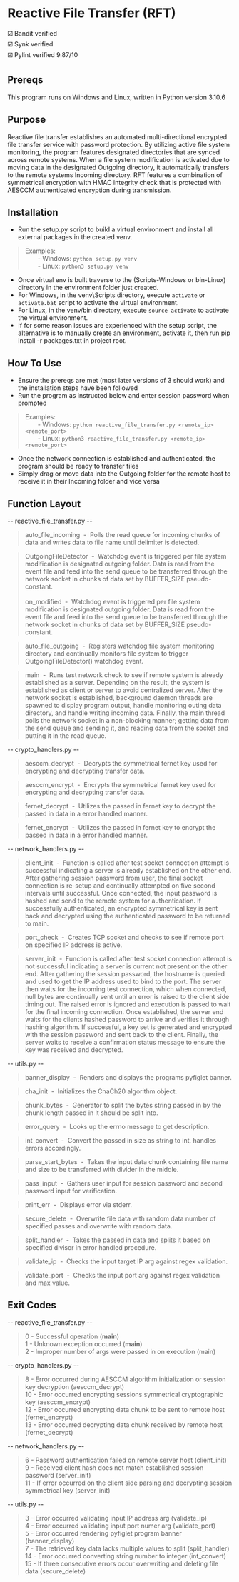 # Reactive File Transfer (RFT)

[//]: # (![alt text]&#40;https://github.com/ngimb64/Reactive-File-Transfer/blob/main/ReactiveFileTransfer.gif?raw=true&#41;)

[//]: # (![alt text]&#40;https://github.com/ngimb64/Reactive-File-Transfer/blob/main/ReactiveFileTransfer.png?raw=true&#41;)

&#9745;&#65039; Bandit verified<br>
&#9745;&#65039; Synk verified<br>
&#9745;&#65039; Pylint verified 9.87/10

## Prereqs 
This program runs on Windows and Linux, written in Python version 3.10.6

## Purpose
Reactive file transfer establishes an automated multi-directional encrypted file transfer service with password protection.
By utilizing active file system monitoring, the program features designated directories that are synced across remote systems.
When a file system modification is activated due to moving data in the designated Outgoing directory, it automatically transfers to the remote systems Incoming directory.
RFT features a combination of symmetrical encryption with HMAC integrity check that is protected with AESCCM authenticated encryption during transmission.

## Installation
- Run the setup.py script to build a virtual environment and install all external packages in the created venv.

> Examples:<br> 
>       &emsp;&emsp;- Windows:  `python setup.py venv`<br>
>       &emsp;&emsp;- Linux:  `python3 setup.py venv`

- Once virtual env is built traverse to the (Scripts-Windows or bin-Linux) directory in the environment folder just created.
- For Windows, in the venv\Scripts directory, execute `activate` or `activate.bat` script to activate the virtual environment.
- For Linux, in the venv/bin directory, execute `source activate` to activate the virtual environment.
- If for some reason issues are experienced with the setup script, the alternative is to manually create an environment, activate it, then run pip install -r packages.txt in project root.

## How To Use
- Ensure the prereqs are met (most later versions of 3 should work) and the installation steps have been followed
- Run the program as instructed below and enter session password when prompted

> Examples:<br>
>       &emsp;&emsp;- Windows: `python reactive_file_transfer.py <remote_ip> <remote_port>`<br>
>       &emsp;&emsp;- Linux: `python3 reactive_file_transfer.py <remote_ip> <remote_port>`

- Once the network connection is established and authenticated, the program should be ready to transfer files
- Simply drag or move data into the Outgoing folder for the remote host to receive it in their Incoming folder and vice versa

## Function Layout
-- reactive_file_transfer.py --
> auto_file_incoming &nbsp;-&nbsp; Polls the read queue for incoming chunks of data and writes data to file name until delimiter is detected.

> OutgoingFileDetector &nbsp;-&nbsp; Watchdog event is triggered per file system modification is designated outgoing folder.
>                                    Data is read from the event file and feed into the send queue to be transferred through the network socket in chunks of data set by BUFFER_SIZE pseudo-constant.<br><br>
> on_modified &nbsp;-&nbsp; Watchdog event is triggered per file system modification is designated outgoing folder.
>                           Data is read from the event file and feed into the send queue to be transferred through the network socket in chunks of data set by BUFFER_SIZE pseudo-constant.

> auto_file_outgoing &nbsp;-&nbsp; Registers watchdog file system monitoring directory and continually monitors file system to trigger OutgoingFileDetector() watchdog event.

> main &nbsp;-&nbsp; Runs test network check to see if remote system is already established as a server.
>                    Depending on the result, the system is established as client or server to avoid centralized server.
>                    After the network socket is established, background daemon threads are spawned to display program output, handle monitoring outing data directory, and handle writing incoming data. 
>                    Finally, the main thread polls the network socket in a non-blocking manner; getting data from the send queue and sending it, and reading data from the socket and putting it in the read queue.

-- crypto_handlers.py --
> aesccm_decrypt &nbsp;-&nbsp; Decrypts the symmetrical fernet key used for encrypting and decrypting transfer data.

> aesccm_encrypt &nbsp;-&nbsp; Encrypts the symmetrical fernet key used for encrypting and decrypting transfer data.

> fernet_decrypt &nbsp;-&nbsp; Utilizes the passed in fernet key to decrypt the passed in data in a error handled manner.

> fernet_encrypt &nbsp;-&nbsp; Utilizes the passed in fernet key to encrypt the passed in data in a error handled manner.

-- network_handlers.py --
> client_init &nbsp;-&nbsp; Function is called after test socket connection attempt is successful indicating a server is already established on the other end.
>                           After gathering session password from user, the final socket connection is re-setup and continually attempted on five second intervals until successful. 
>                           Once connected, the input password is hashed and send to the remote system for authentication. 
>                           If successfully authenticated, an encrypted symmetrical key is sent back and decrypted using the authenticated password to be returned to main.

> port_check &nbsp;-&nbsp; Creates TCP socket and checks to see if remote port on specified IP address is active.

> server_init &nbsp;-&nbsp; Function is called after test socket connection attempt is not successful indicating a server is current not present on the other end. 
>                           After gathering the session password, the hostname is queried and used to get the IP address used to bind to the port. 
>                           The server then waits for the incoming test connection, which when connected, null bytes are continually sent until an error is raised to the client side timing out. 
>                           The raised error is ignored and execution is passed to wait for the final incoming connection. 
>                           Once established, the server end waits for the clients hashed password to arrive and verifies it through hashing algorithm. 
>                           If successful, a key set is generated and encrypted with the session password and sent back to the client. 
>                           Finally, the server waits to receive a confirmation status message to ensure the key was received and decrypted.

-- utils.py --
> banner_display &nbsp;-&nbsp; Renders and displays the programs pyfiglet banner.

> cha_init &nbsp;-&nbsp; Initializes the ChaCh20 algorithm object. 

> chunk_bytes &nbsp;-&nbsp; Generator to split the bytes string passed in by the chunk length passed in it should be split into.

> error_query &nbsp;-&nbsp; Looks up the errno message to get description.

> int_convert &nbsp;-&nbsp; Convert the passed in size as string to int, handles errors accordingly.

> parse_start_bytes &nbsp;-&nbsp; Takes the input data chunk containing file name and size to be transferred with divider in the middle.

> pass_input &nbsp;-&nbsp; Gathers user input for session password and second password input for verification.

> print_err &nbsp;-&nbsp; Displays error via stderr.

> secure_delete &nbsp;-&nbsp; Overwrite file data with random data number of specified passes and overwrite with random data.

> split_handler &nbsp;-&nbsp; Takes the passed in data and splits it based on specified divisor in error handled procedure.

> validate_ip &nbsp;-&nbsp; Checks the input target IP arg against regex validation.

> validate_port &nbsp;-&nbsp; Checks the input port arg against regex validation and max value.

## Exit Codes
-- reactive_file_transfer.py --
> 0 - Successful operation (__main__)<br>
> 1 - Unknown exception occurred (__main__)<br>
> 2 - Improper number of args were passed in on execution (main)<br> 

-- crypto_handlers.py --
> 8 - Error occurred during AESCCM algorithm initialization or session key decryption (aesccm_decrypt)<br>
> 10 - Error occurred encrypting sessions symmetrical cryptographic key (aesccm_encrypt)<br>
> 12 - Error occurred encrypting data chunk to be sent to remote host (fernet_encrypt)<br>
> 13 - Error occurred decrypting data chunk received by remote host (fernet_decrypt)<br>

-- network_handlers.py --
> 6 - Password authentication failed on remote server host (client_init)<br>
> 9 - Received client hash does not match established session password (server_init)<br>
> 11 - If error occurred on the client side parsing and decrypting session symmetrical key (server_init)<br>

-- utils.py --
> 3 - Error occurred validating input IP address arg (validate_ip)<br>
> 4 - Error occurred validating input port numer arg (validate_port)<br>
> 5 - Error occurred rendering pyfiglet program banner (banner_display)<br>
> 7 - The retrieved key data lacks multiple values to split (split_handler)<br>
> 14 - Error occurred converting string number to integer (int_convert)<br>
> 15 - If three consecutive errors occur overwriting and deleting file data (secure_delete)<br>